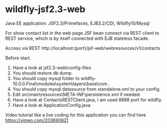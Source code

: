 # wildfly-jsf2.3-web
Java EE application: JSF2.3/Primefaces, EJB3.2/CDI, Wildfly10/Mysql

For show contact list in the web page JSF bean connect via REST client to REST service, which is by itself connected with EJB stateless facade.

Access via REST  http://localhost:{port}/jsf-web/webresources/v1/contacts

Before start.

1. Have a look at jsf2.3-web\config-files
2. You should restore db dump.
3. You should copy mysql folder to wildfly-10.0.0.Final\modules\system\layers\base\com .
4. You should copy mysql datasource from standalone.xml to your config.
5. Edit src\main\resources\META-INF\persistence.xml if needed.
6. Have a look at ContactsRESTClient.java, I am used 8888 port for wildfly.
7. Have a look at ApplicationConfig.java

Video tutorial like a live coding  for this application you can find here
https://vimeo.com/203690821
